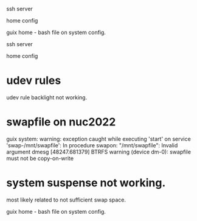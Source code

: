 



ssh server

home config

guix home - bash file on system config.

ssh server

home config

# udev rules
udev rule backlight not working.

# swapfile on nuc2022
guix system: warning: exception caught while executing 'start' on service 'swap-/mnt/swapfile':
In procedure swapon: "/mnt/swapfile": Invalid argument
dmesg
[48247.681379] BTRFS warning (device dm-0): swapfile must not be copy-on-write


# system suspense not working.
most likely related to not sufficient swap space.


guix home - bash file on system config.

